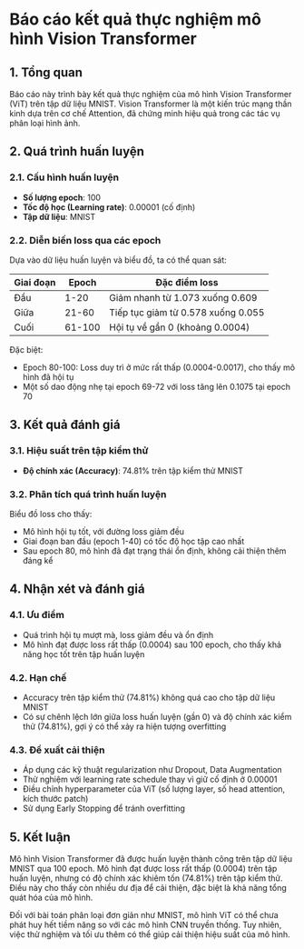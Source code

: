 # Báo cáo kết quả thực nghiệm mô hình Vision Transformer

## 1. Tổng quan

Báo cáo này trình bày kết quả thực nghiệm của mô hình Vision Transformer (ViT) trên tập dữ liệu MNIST. Vision Transformer là một kiến trúc mạng thần kinh dựa trên cơ chế Attention, đã chứng minh hiệu quả trong các tác vụ phân loại hình ảnh.

## 2. Quá trình huấn luyện

### 2.1. Cấu hình huấn luyện

- **Số lượng epoch**: 100
- **Tốc độ học (Learning rate)**: 0.00001 (cố định)
- **Tập dữ liệu**: MNIST

### 2.2. Diễn biến loss qua các epoch

Dựa vào dữ liệu huấn luyện và biểu đồ, ta có thể quan sát:

| Giai đoạn | Epoch  | Đặc điểm loss                      |
| --------- | ------ | ---------------------------------- |
| Đầu       | 1-20   | Giảm nhanh từ 1.073 xuống 0.609    |
| Giữa      | 21-60  | Tiếp tục giảm từ 0.578 xuống 0.055 |
| Cuối      | 61-100 | Hội tụ về gần 0 (khoảng 0.0004)    |

Đặc biệt:

- Epoch 80-100: Loss duy trì ở mức rất thấp (0.0004-0.0017), cho thấy mô hình đã hội tụ
- Một số dao động nhẹ tại epoch 69-72 với loss tăng lên 0.1075 tại epoch 70

## 3. Kết quả đánh giá

### 3.1. Hiệu suất trên tập kiểm thử

- **Độ chính xác (Accuracy)**: 74.81% trên tập kiểm thử MNIST

### 3.2. Phân tích quá trình huấn luyện

Biểu đồ loss cho thấy:

- Mô hình hội tụ tốt, với đường loss giảm đều
- Giai đoạn ban đầu (epoch 1-40) có tốc độ học tập cao nhất
- Sau epoch 80, mô hình đã đạt trạng thái ổn định, không cải thiện thêm đáng kể

## 4. Nhận xét và đánh giá

### 4.1. Ưu điểm

- Quá trình hội tụ mượt mà, loss giảm đều và ổn định
- Mô hình đạt được loss rất thấp (0.0004) sau 100 epoch, cho thấy khả năng học tốt trên tập huấn luyện

### 4.2. Hạn chế

- Accuracy trên tập kiểm thử (74.81%) không quá cao cho tập dữ liệu MNIST
- Có sự chênh lệch lớn giữa loss huấn luyện (gần 0) và độ chính xác kiểm thử (74.81%), gợi ý có thể xảy ra hiện tượng overfitting

### 4.3. Đề xuất cải thiện

- Áp dụng các kỹ thuật regularization như Dropout, Data Augmentation
- Thử nghiệm với learning rate schedule thay vì giữ cố định ở 0.00001
- Điều chỉnh hyperparameter của ViT (số lượng layer, số head attention, kích thước patch)
- Sử dụng Early Stopping để tránh overfitting

## 5. Kết luận

Mô hình Vision Transformer đã được huấn luyện thành công trên tập dữ liệu MNIST qua 100 epoch. Mô hình đạt được loss rất thấp (0.0004) trên tập huấn luyện, nhưng có độ chính xác khiêm tốn (74.81%) trên tập kiểm thử. Điều này cho thấy còn nhiều dư địa để cải thiện, đặc biệt là khả năng tổng quát hóa của mô hình.

Đối với bài toán phân loại đơn giản như MNIST, mô hình ViT có thể chưa phát huy hết tiềm năng so với các mô hình CNN truyền thống. Tuy nhiên, việc thử nghiệm và tối ưu thêm có thể giúp cải thiện hiệu suất của mô hình.
